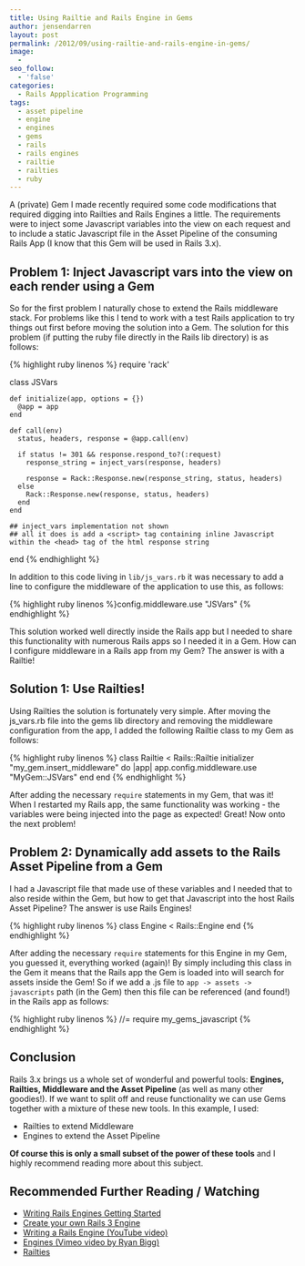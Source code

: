 ```yaml
---
title: Using Railtie and Rails Engine in Gems
author: jensendarren
layout: post
permalink: /2012/09/using-railtie-and-rails-engine-in-gems/
image:
  -
seo_follow:
  - 'false'
categories:
  - Rails Appplication Programming
tags:
  - asset pipeline
  - engine
  - engines
  - gems
  - rails
  - rails engines
  - railtie
  - railties
  - ruby
---
```

A (private) Gem I made recently required some code modifications that required digging into Railties and Rails Engines a little. The requirements were to inject some Javascript variables into the view on each request and to include a static Javascript file in the Asset Pipeline of the consuming Rails App (I know that this Gem will be used in Rails 3.x).

## Problem 1: Inject Javascript vars into the view on each render using a Gem

So for the first problem I naturally chose to extend the Rails middleware stack. For problems like this I tend to work with a test Rails application to try things out first before moving the solution into a Gem. The solution for this problem (if putting the ruby file directly in the Rails lib directory) is as follows:

{% highlight ruby linenos %}
require 'rack'

  class JSVars

    def initialize(app, options = {})
      @app = app
    end

    def call(env)
      status, headers, response = @app.call(env)

      if status != 301 && response.respond_to?(:request)
        response_string = inject_vars(response, headers)

        response = Rack::Response.new(response_string, status, headers)
      else
        Rack::Response.new(response, status, headers)
      end
    end

    ## inject_vars implementation not shown
    ## all it does is add a <script> tag containing inline Javascript within the <head> tag of the html response string
end
{% endhighlight %}

In addition to this code living in `lib/js_vars.rb` it was necessary to add a line to configure the middleware of the application to use this, as follows:

{% highlight ruby linenos %}config.middleware.use "JSVars"
{% endhighlight %}

This solution worked well directly inside the Rails app but I needed to share this functionality with numerous Rails apps so I needed it in a Gem. How can I configure middleware in a Rails app from my Gem? The answer is with a Railtie!

## Solution 1: Use Railties!

Using Railties the solution is fortunately very simple. After moving the js_vars.rb file into the gems lib directory and removing the middleware configuration from the app, I added the following Railtie class to my Gem as follows:

{% highlight ruby linenos %}
class Railtie < Rails::Railtie
  initializer "my_gem.insert_middleware" do |app|
    app.config.middleware.use "MyGem::JSVars"
  end
end
{% endhighlight %}

After adding the necessary `require` statements in my Gem, that was it! When I restarted my Rails app, the same functionality was working - the variables were being injected into the page as expected! Great! Now onto the next problem!

## Problem 2: Dynamically add assets to the Rails Asset Pipeline from a Gem

I had a Javascript file that made use of these variables and I needed that to also reside within the Gem, but how to get that Javascript into the host Rails Asset Pipeline? The answer is use Rails Engines!

{% highlight ruby linenos %}
class Engine < Rails::Engine
end
{% endhighlight %}

After adding the necessary `require` statements for this Engine in my Gem, you guessed it, everything worked (again)! By simply including this class in the Gem it means that the Rails app the Gem is loaded into will search for assets inside the Gem! So if we add a .js file to `app -> assets -> javascripts` path (in the Gem) then this file can be referenced (and found!) in the Rails app as follows:

{% highlight ruby linenos %}
//= require my_gems_javascript
{% endhighlight %}

## Conclusion

Rails 3.x brings us a whole set of wonderful and powerful tools: **Engines, Railties, Middleware and the Asset Pipeline** (as well as many other goodies!). If we want to split off and reuse functionality we can use Gems together with a mixture of these new tools. In this example, I used:

*   Railties to extend Middleware
*   Engines to extend the Asset Pipeline

**Of course this is only a small subset of the power of these tools** and I highly recommend reading more about this subject.

## Recommended Further Reading / Watching

*   [Writing Rails Engines Getting Started][1]
*   [Create your own Rails 3 Engine][2]
*   [Writing a Rails Engine (YouTube video)][3]
*   [Engines (Vimeo video by Ryan Bigg)][4]
*   [Railties][5]

 [1]: http://www.stubbleblog.com/index.php/2011/04/writing-rails-engines-getting-started/
 [2]: http://gregmoreno.wordpress.com/2012/05/29/create-your-own-rails-3-engine/
 [3]: http://www.youtube.com/watch?v=Rvxcc46fox0&feature=em-uploademail
 [4]: http://vimeo.com/41952172
 [5]: http://www.igvita.com/2010/08/04/rails-3-internals-railtie-creating-plugins/
